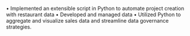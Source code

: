 • Implemented an extensible script in Python to automate project creation with restaurant data
• Developed and managed data
• Utilized Python to aggregate and visualize sales data and streamline data governance strategies.
